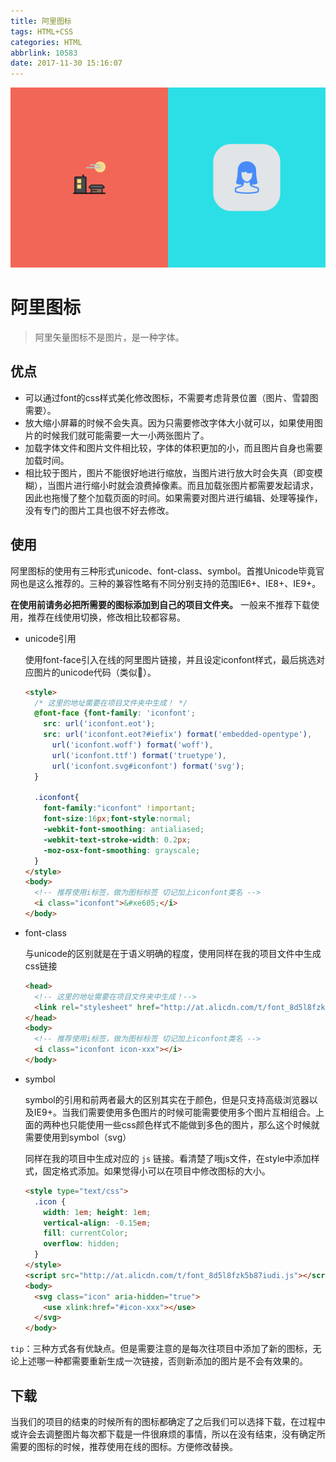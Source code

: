 ```yaml
---
title: 阿里图标
tags: HTML+CSS
categories: HTML
abbrlink: 10583
date: 2017-11-30 15:16:07
---
```


![阿里图标](/img/css/ali-icon.png)

<!-- more -->



# 阿里图标

> 阿里矢量图标不是图片，是一种字体。



## 优点

* 可以通过font的css样式美化修改图标，不需要考虑背景位置（图片、雪碧图需要）。
* 放大缩小屏幕的时候不会失真。因为只需要修改字体大小就可以，如果使用图片的时候我们就可能需要一大一小两张图片了。
* 加载字体文件和图片文件相比较，字体的体积更加的小，而且图片自身也需要加载时间。
* 相比较于图片，图片不能很好地进行缩放，当图片进行放大时会失真（即变模糊），当图片进行缩小时就会浪费掉像素。而且加载张图片都需要发起请求，因此也拖慢了整个加载页面的时间。如果需要对图片进行编辑、处理等操作，没有专门的图片工具也很不好去修改。




## 使用

阿里图标的使用有三种形式unicode、font-class、symbol。首推Unicode毕竟官网也是这么推荐的。三种的兼容性略有不同分别支持的范围IE6+、IE8+、IE9+。

**在使用前请务必把所需要的图标添加到自己的项目文件夹。** 一般来不推荐下载使用，推荐在线使用切换，修改相比较都容易。

* unicode引用

  使用font-face引入在线的阿里图片链接，并且设定iconfont样式，最后挑选对应图片的unicode代码（类似&#xe666;）。

  ```html
  <style>
    /* 这里的地址需要在项目文件夹中生成！ */
    @font-face {font-family: 'iconfont';
      src: url('iconfont.eot');
      src: url('iconfont.eot?#iefix') format('embedded-opentype'),
        url('iconfont.woff') format('woff'),
        url('iconfont.ttf') format('truetype'),
        url('iconfont.svg#iconfont') format('svg');
    }

    .iconfont{
      font-family:"iconfont" !important;
      font-size:16px;font-style:normal;
      -webkit-font-smoothing: antialiased;
      -webkit-text-stroke-width: 0.2px;
      -moz-osx-font-smoothing: grayscale;
    }
  </style>
  <body>
    <!-- 推荐使用i标签，做为图标标签 切记加上iconfont类名 -->
    <i class="iconfont">&#xe605;</i>
  </body>
  ```

* font-class

  与unicode的区别就是在于语义明确的程度，使用同样在我的项目文件中生成css链接

  ```html
  <head>
    <!-- 这里的地址需要在项目文件夹中生成！-->
    <link rel="stylesheet" href="http://at.alicdn.com/t/font_8d5l8fzk5b87iudi.css">
  </head>
  <body>
    <!-- 推荐使用i标签，做为图标标签 切记加上iconfont类名 -->
    <i class="iconfont icon-xxx"></i>
  </body>
  ```

* symbol

  symbol的引用和前两者最大的区别其实在于颜色，但是只支持高级浏览器以及IE9+。当我们需要使用多色图片的时候可能需要使用多个图片互相组合。上面的两种也只能使用一些css颜色样式不能做到多色的图片，那么这个时候就需要使用到symbol（svg）

  同样在我的项目中生成对应的 `js` 链接。看清楚了哦js文件，在style中添加样式，固定格式添加。如果觉得小可以在项目中修改图标的大小。

  ```html
  <style type="text/css">
    .icon {
      width: 1em; height: 1em;
      vertical-align: -0.15em;
      fill: currentColor;
      overflow: hidden;
    }
  </style>
  <script src="http://at.alicdn.com/t/font_8d5l8fzk5b87iudi.js"></script>
  <body>
    <svg class="icon" aria-hidden="true">
      <use xlink:href="#icon-xxx"></use>
    </svg>
  </body>
  ```



`tip`：三种方式各有优缺点。但是需要注意的是每次往项目中添加了新的图标，无论上述哪一种都需要重新生成一次链接，否则新添加的图片是不会有效果的。



## 下载

当我们的项目的结束的时候所有的图标都确定了之后我们可以选择下载，在过程中或许会去调整图片每次都下载是一件很麻烦的事情，所以在没有结束，没有确定所需要的图标的时候，推荐使用在线的图标。方便修改替换。